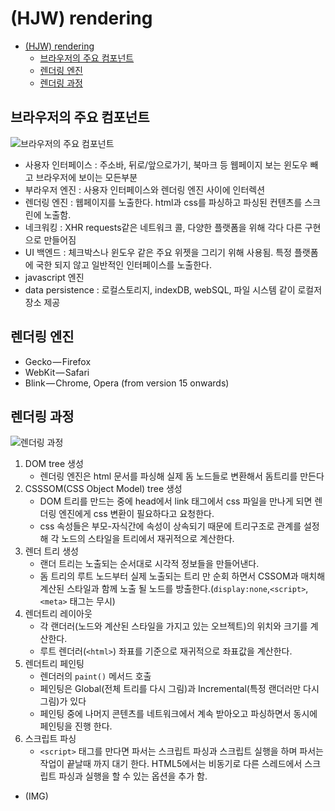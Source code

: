 # (HJW) rendering

- [(HJW) rendering](#hjw-rendering)
  - [브라우저의 주요 컴포넌트](#%EB%B8%8C%EB%9D%BC%EC%9A%B0%EC%A0%80%EC%9D%98-%EC%A3%BC%EC%9A%94-%EC%BB%B4%ED%8F%AC%EB%84%8C%ED%8A%B8)
  - [렌더링 엔진](#%EB%A0%8C%EB%8D%94%EB%A7%81-%EC%97%94%EC%A7%84)
  - [렌더링 과정](#%EB%A0%8C%EB%8D%94%EB%A7%81-%EA%B3%BC%EC%A0%95)

## 브라우저의 주요 컴포넌트

![브라우저의 주요 컴포넌트](~@assets/img/javascript/how-javascript-work-4.png)

- 사용자 인터페이스 : 주소바, 뒤로/앞으로가기, 북마크 등 웹페이지 보는 윈도우 빼고 브라우저에 보이는 모든부분
- 부라우저 엔진 : 사용자 인터페이스와 렌더링 엔진 사이에 인터렉션
- 렌더링 엔진 : 웹페이지를 노출한다. html과 css를 파싱하고 파싱된 컨텐츠를 스크린에 노출함.
- 네크워킹 : XHR requests같은 네트워크 콜, 다양한 플랫폼을 위해 각다 다른 구현으로 만들어짐
- UI 백엔드 : 체크박스나 윈도우 같은 주요 위젯을 그리기 위해 사용됨. 특정 플랫폼에 국한 되지 않고 일반적인 인터페이스를 노출한다.
- javascript 엔진
- data persistence : 로컬스토리지, indexDB, webSQL, 파일 시스템 같이 로컬저장소 제공

## 렌더링 엔진

- Gecko — Firefox
- WebKit — Safari
- Blink — Chrome, Opera (from version 15 onwards)

## 렌더링 과정

![렌더링 과정](~@assets/img/javascript/how-javascript-work-5.png)

1. DOM tree 생성
   - 렌더링 엔진은 html 문서를 파싱해 실제 돔 노드들로 변환해서 돔트리를 만든다
2. CSSSOM(CSS Object Model) tree 생성
    - DOM 트리를 만드는 중에 head에서 link 태그에서 css 파일을 만나게 되면 렌더링 엔진에게 css 변환이 필요하다고 요청한다.
    - css 속성들은 부모-자식간에 속성이 상속되기 때문에 트리구조로 관계를 설정해 각 노드의 스타일을 트리에서 재귀적으로 계산한다.
3. 렌더 트리 생성
   - 랜더 트리는 노출되는 순서대로 시각적 정보들을 만들어낸다.
   - 돔 트리의 루트 노드부터 실제 노출되는 트리 만 순회 하면서 CSSOM과 매치해 계산된 스타일과 함께 노출 될 노드를 방출한다.(`display:none`,`<script>`, `<meta>` 태그는 무시)
4. 렌더트리 레이아웃
    - 각 랜더러(노드와 계산된 스타일을 가지고 있는 오브젝트)의 위치와 크기를 계산한다.
    - 루트 렌더러(`<html>`) 좌표를 기준으로 재귀적으로 좌표값을 계산한다.
5. 렌더트리 페인팅
    - 렌더러의 `paint()` 메서드 호출
    - 페인팅은 Global(전체 트리를 다시 그림)과 Incremental(특정 랜더러만 다시그림)가 있다
    - 페인팅 중에 나머지 콘텐츠를 네트워크에서 계속 받아오고 파싱하면서 동시에 페인팅을 진행 한다.
6. 스크립트 파싱
    - `<script>` 태그를 만다면 파서는 스크립트 파싱과 스크립트 실행을 하며 파서는 작업이 끝날때 까지 대기 한다. HTML5에서는 비동기로 다른 스레드에서 스크립트 파싱과 실행을 할 수 있는 옵션을 추가 함.

- (IMG)
